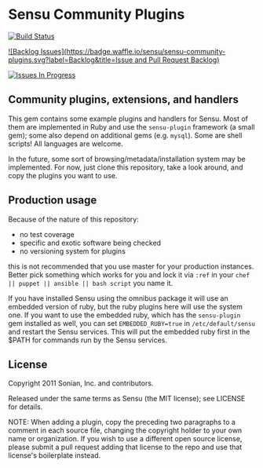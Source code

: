 # Sensu Community Plugins

[![Build Status](https://travis-ci.org/sensu/sensu-community-plugins.png?branch=master)](https://travis-ci.org/sensu/sensu-community-plugins)

[![Backlog Issues](https://badge.waffle.io/sensu/sensu-community-plugins.svg?label=Backlog&title=Issue and Pull Request Backlog)](http://waffle.io/sensu/sensu-community-plugins)

[![Issues In Progress](https://badge.waffle.io/sensu/sensu-community-plugins.svg?label=In%20Progress&title=In%20Progress)](http://waffle.io/sensu/sensu-community-plugins)

## Community plugins, extensions, and handlers

This gem contains some example plugins and handlers for Sensu. Most of
them are implemented in Ruby and use the `sensu-plugin` framework (a
small gem); some also depend on additional gems (e.g. `mysql`). Some
are shell scripts! All languages are welcome.

In the future, some sort of browsing/metadata/installation system may be
implemented. For now, just clone this repository, take a look around,
and copy the plugins you want to use.

## Production usage

Because of the nature of this repository:

* no test coverage
* specific and exotic software being checked
* no versioning system for plugins

this is not recommended that you use master for your production instances.
Better pick something which works for you and lock it via `:ref` in your
`chef || puppet || ansible || bash script` you name it.

If you have installed Sensu using the omnibus package it will use an embedded
version of ruby, but the ruby plugins here will use the system one. If you want
to use the embedded ruby, which has the `sensu-plugin` gem installed as well,
you can set `EMBEDDED_RUBY=true` in `/etc/default/sensu` and restart the Sensu
services. This will put the embedded ruby first in the $PATH for commands run
by the Sensu services.

## License

Copyright 2011 Sonian, Inc. and contributors.

Released under the same terms as Sensu (the MIT license); see LICENSE
for details.

NOTE: When adding a plugin, copy the preceding two paragraphs to a
comment in each source file, changing the copyright holder to your own
name or organization. If you wish to use a different open source
license, please submit a pull request adding that license to the repo
and use that license's boilerplate instead.
